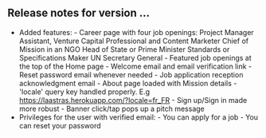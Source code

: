 
## Release notes for version ... 

* Added features: 
        - Career page with four job openings: 
                Project Manager Assistant, 
                Venture Capital Professional and Content Marketer
                Chief of Mission in an NGO 
                Head of State or Prime Minister
                Standards or Specifications Maker
                UN Secretary General
        - Featured job openings at the top of the Home page
        - Welcome email and email verification link 
        - Reset password email whenever needed 
        - Job application reception acknowledgment email
        - About page loaded with Mission details 
        - 'locale' query key handled properly. E.g https://laastras.herokuapp.com/?locale=fr_FR
        - Sign up/Sign in made more robust 
        - Banner click/tap pops up a pitch message
* Privileges for the user with verified email: 
        - You can apply for a job 
        - You can reset your password